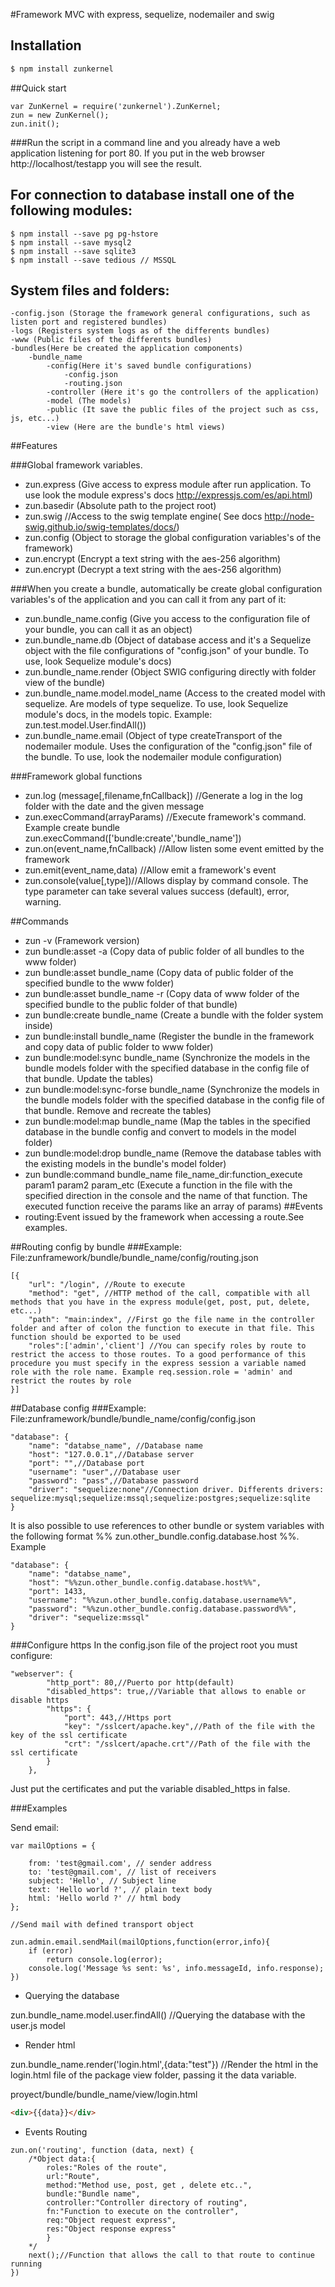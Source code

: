 
#Framework MVC with express, sequelize, nodemailer and swig

## Installation

```bash
$ npm install zunkernel
```
##Quick start

```
var ZunKernel = require('zunkernel').ZunKernel;
zun = new ZunKernel();
zun.init();
```
###Run the script in a command line and you already have a web application listening for port 80. If you put in the web browser http://localhost/testapp you will see the result.
## For connection to database install one of the following modules:
```
$ npm install --save pg pg-hstore
$ npm install --save mysql2
$ npm install --save sqlite3
$ npm install --save tedious // MSSQL

```
## System files and folders:
```
-config.json (Storage the framework general configurations, such as listen port and registered bundles)
-logs (Registers system logs as of the differents bundles)
-www (Public files of the differents bundles)
-bundles(Here be created the application components)
    -bundle_name    
        -config(Here it's saved bundle configurations)        
            -config.json            
            -routing.json            
        -controller (Here it's go the controllers of the application)        
        -model (The models)        
        -public (It save the public files of the project such as css, js, etc...)        
        -view (Here are the bundle's html views)
```
##Features

###Global framework variables.
* zun.express (Give access to express module after run application. To use look the module express's docs http://expressjs.com/es/api.html)
* zun.basedir (Absolute path to the project root)
* zun.swig //Access to the swig template engine( See docs http://node-swig.github.io/swig-templates/docs/)
* zun.config (Object to storage the global configuration variables's of the framework)
* zun.encrypt (Encrypt a text string with the aes-256 algorithm)
* zun.encrypt (Decrypt a text string with the aes-256 algorithm)

###When you create a bundle, automatically be create global configuration variables's of the application and you can call it from any part of it:
* zun.bundle_name.config (Give you access to the configuration file of your bundle, you can call it as an object)
* zun.bundle_name.db (Object of database access and it's a Sequelize object with the file configurations of "config.json" of your bundle. To use, look Sequelize module's docs)
* zun.bundle_name.render (Object SWIG configuring directly with folder view of the bundle)
* zun.bundle_name.model.model_name (Access to the created model with sequelize. Are models of type sequelize. To use, look Sequelize module's docs, in the models topic. Example: zun.test.model.User.findAll())
* zun.bundle_name.email (Object of type createTransport of the nodemailer module. Uses the configuration of the "config.json" file of the bundle. To use, look the nodemailer module configuration)

###Framework global functions
* zun.log (message[,filename,fnCallback]) //Generate a log in the  log folder with the date and the given message
* zun.execCommand(arrayParams) //Execute framework's command. Example create bundle zun.execCommand(['bundle:create','bundle_name'])
* zun.on(event_name,fnCallback) //Allow listen some event emitted by the framework
* zun.emit(event_name,data) //Allow emit a framework's event
* zun.console(value[,type])//Allows display by command console. The type parameter can take several values success (default), error, warning.

##Commands

* zun -v (Framework version)
* zun bundle:asset -a (Copy data of public folder of all bundles to the www folder)
* zun bundle:asset bundle_name (Copy data of public folder of the specified bundle to the www folder)
* zun bundle:asset bundle_name -r (Copy data of www folder of the specified bundle to the public folder of that bundle)
* zun bundle:create bundle_name (Create a bundle with the folder system inside)
* zun bundle:install bundle_name (Register the bundle in the framework and copy data of public folder to www folder)
* zun bundle:model:sync bundle_name (Synchronize the models in the bundle models folder with the specified database in the config file of that bundle. Update the tables)
* zun bundle:model:sync-forse bundle_name (Synchronize the models in the bundle models folder with the specified database in the config file of that bundle. Remove and recreate the tables)
* zun bundle:model:map bundle_name (Map the  tables in the specified database in the bundle config and convert to models in the model folder)
* zun bundle:model:drop bundle_name (Remove the database tables with the existing models in the bundle's model folder)
* zun bundle:command bundle_name file_name_dir:function_execute param1 param2 param_etc (Execute a function in the file with the specified direction in the console and the name of that function. The executed function receive the params like an array of params)
##Events
* routing:Event issued by the framework when accessing a route.See examples.
  
##Routing config by bundle
###Example:
File:zunframework/bundle/bundle_name/config/routing.json
```
[{
    "url": "/login", //Route to execute
    "method": "get", //HTTP method of the call, compatible with all methods that you have in the express module(get, post, put, delete, etc...)
    "path": "main:index", //First go the file name in the controller folder and after of colon the function to execute in that file. This function should be exported to be used
    "roles":['admin','client'] //You can specify roles by route to restrict the access to those routes. To a good performance of this procedure you must specify in the express session a variable named role with the role name. Example req.session.role = 'admin' and restrict the routes by role
}]
```

##Database config
###Example:
File:zunframework/bundle/bundle_name/config/config.json
```
"database": {
    "name": "databse_name", //Database name
    "host": "127.0.0.1",//Database server
    "port": "",//Database port
    "username": "user",//Database user
    "password": "pass",//Database password
    "driver": "sequelize:none"//Connection driver. Differents drivers: sequelize:mysql;sequelize:mssql;sequelize:postgres;sequelize:sqlite
}
```
It is also possible to use references to other bundle or system variables with the following format %% zun.other_bundle.config.database.host %%. Example
```
"database": {
    "name": "databse_name",
    "host": "%%zun.other_bundle.config.database.host%%",
    "port": 1433,
    "username": "%%zun.other_bundle.config.database.username%%",
    "password": "%%zun.other_bundle.config.database.password%%",
    "driver": "sequelize:mssql"
}
```
###Configure https
In the config.json file of the project root you must configure:
```
"webserver": {
		"http_port": 80,//Puerto por http(default)
		"disabled_https": true,//Variable that allows to enable or disable https
		"https": {
			"port": 443,//Https port
			"key": "/sslcert/apache.key",//Path of the file with the key of the ssl certificate
			"crt": "/sslcert/apache.crt"//Path of the file with the ssl certificate
		}
	},
```
Just put the certificates and put the variable disabled_https in false.

###Examples

Send email:
```
var mailOptions = {

    from: 'test@gmail.com', // sender address   
    to: 'test@gmail.com', // list of receivers    
    subject: 'Hello', // Subject line    
    text: 'Hello world ?', // plain text body    
    html: 'Hello world ?' // html body    
};

//Send mail with defined transport object

zun.admin.email.sendMail(mailOptions,function(error,info){
    if (error)    
        return console.log(error);        
    console.log('Message %s sent: %s', info.messageId, info.response);    
})
```
* Querying the database 

zun.bundle_name.model.user.findAll() //Querying the database with the user.js model


* Render html

zun.bundle_name.render('login.html',{data:"test"}) //Render the html in the login.html file of the package view folder, passing it the data variable.

proyect/bundle/bundle_name/view/login.html
```html
<div>{{data}}</div>
```
* Events
Routing
```
zun.on('routing', function (data, next) {
    /*Object data:{
        roles:"Roles of the route",
        url:"Route",
        method:"Method use, post, get , delete etc..",
        bundle:"Bundle name",
        controller:"Controller directory of routing",
        fn:"Function to execute on the controller",
        req:"Object request express",
        res:"Object response express"
        }
    */
    next();//Function that allows the call to that route to continue running
})
```
